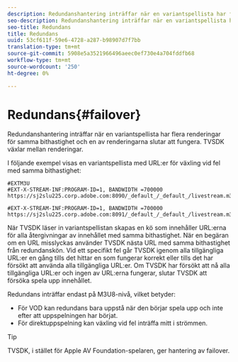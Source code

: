 ```yaml
---
description: Redundanshantering inträffar när en variantspellista har flera renderingar för samma bithastighet och en av renderingarna slutar att fungera. TVSDK växlar mellan renderingar.
seo-description: Redundanshantering inträffar när en variantspellista har flera renderingar för samma bithastighet och en av renderingarna slutar att fungera. TVSDK växlar mellan renderingar.
seo-title: Redundans
title: Redundans
uuid: 53cf611f-59e6-4728-a287-b98907d7f7bb
translation-type: tm+mt
source-git-commit: 5908e5a3521966496aeec0ef730e4a704fddfb68
workflow-type: tm+mt
source-wordcount: '250'
ht-degree: 0%

---
```



# Redundans{#failover}

Redundanshantering inträffar när en variantspellista har flera renderingar för samma bithastighet och en av renderingarna slutar att fungera. TVSDK växlar mellan renderingar.

I följande exempel visas en variantspellista med URL:er för växling vid fel med samma bithastighet:

```
#EXTM3U
#EXT-X-STREAM-INF:PROGRAM-ID=1, BANDWIDTH =700000
https://sj2slu225.corp.adobe.com:8090/_default_/_default_/livestream.m3u8   

#EXT-X-STREAM-INF:PROGRAM-ID=1, BANDWIDTH =700000
https://sj2slu225.corp.adobe.com:8091/_default_/_default_/livestream.m3u8
```

När TVSDK läser in variantspellistan skapas en kö som innehåller URL:erna för alla återgivningar av innehållet med samma bithastighet. När en begäran om en URL misslyckas använder TVSDK nästa URL med samma bithastighet från redundanskön. Vid ett specifikt fel går TVSDK igenom alla tillgängliga URL:er en gång tills det hittar en som fungerar korrekt eller tills det har försökt att använda alla tillgängliga URL:er. Om TVSDK har försökt att nå alla tillgängliga URL:er och ingen av URL:erna fungerar, slutar TVSDK att försöka spela upp innehållet.

Redundans inträffar endast på M3U8-nivå, vilket betyder:

* För VOD kan redundans bara uppstå när den börjar spela upp och inte efter att uppspelningen har börjat.
* För direktuppspelning kan växling vid fel inträffa mitt i strömmen.

>[!TIP]
>
>TVSDK, i stället för Apple AV Foundation-spelaren, ger hantering av failover.

